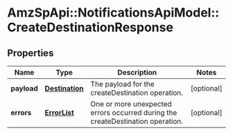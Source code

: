 # AmzSpApi::NotificationsApiModel::CreateDestinationResponse

## Properties
Name | Type | Description | Notes
------------ | ------------- | ------------- | -------------
**payload** | [**Destination**](Destination.md) | The payload for the createDestination operation. | [optional] 
**errors** | [**ErrorList**](ErrorList.md) | One or more unexpected errors occurred during the createDestination operation. | [optional] 


